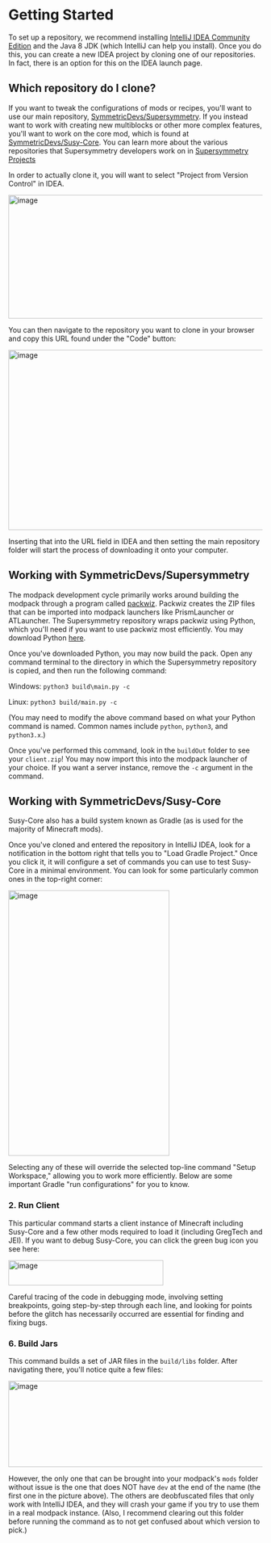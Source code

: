 # Getting Started
To set up a repository, we recommend installing [IntelliJ IDEA Community Edition](https://www.jetbrains.com/idea/) and the Java 8 JDK (which IntelliJ can help you install).
Once you do this, you can create a new IDEA project by cloning one of our repositories. In fact, there is an option for this on the IDEA launch page.

## Which repository do I clone?
If you want to tweak the configurations of mods or recipes, you'll want to use our main repository, [SymmetricDevs/Supersymmetry](https://github.com/SymmetricDevs/Supersymmetry/). If you instead want to work with creating new multiblocks or other more complex features, you'll want to work on the core mod, which is found at [SymmetricDevs/Susy-Core](https://github.com/SymmetricDevs/Susy-Core). You can learn more about the various repositories that Supersymmetry developers work on in [Supersymmetry Projects](./project-structure.md)

In order to actually clone it, you will want to select "Project from Version Control" in IDEA.

<img width="800" height="245" alt="image" src="https://github.com/user-attachments/assets/cdf359dd-9994-49a9-b637-0d0b1304ea03" />

You can then navigate to the repository you want to clone in your browser and copy this URL found under the "Code" button:

<img width="900" height="357" alt="image" src="https://github.com/user-attachments/assets/e538cf64-a6d3-4abc-aadd-618efd7ee4e2" />

Inserting that into the URL field in IDEA and then setting the main repository folder will start the process of downloading it onto your computer.

## Working with SymmetricDevs/Supersymmetry
The modpack development cycle primarily works around building the modpack through a program called [packwiz](https://packwiz.infra.link/). Packwiz creates the ZIP files that can be imported into modpack launchers like PrismLauncher or ATLauncher. The Supersymmetry repository wraps packwiz using Python, which you'll need if you want to use packwiz most efficiently. You may download Python [here](https://www.python.org/downloads/).

Once you've downloaded Python, you may now build the pack. Open any command terminal to the directory in which the Supersymmetry repository is copied, and then run the following command:

Windows:
```python3 build\main.py -c```

Linux:
```python3 build/main.py -c```

(You may need to modify the above command based on what your Python command is named. Common names include `python`, `python3`, and `python3.x`.)

Once you've performed this command, look in the `buildOut` folder to see your `client.zip`! You may now import this into the modpack launcher of your choice. If you want a server instance, remove the `-c` argument in the command.

## Working with SymmetricDevs/Susy-Core
Susy-Core also has a build system known as Gradle (as is used for the majority of Minecraft mods).

Once you've cloned and entered the repository in IntelliJ IDEA, look for a notification in the bottom right that tells you to "Load Gradle Project." Once you click it, it will configure a set of commands you can use to test Susy-Core in a minimal environment. You can look for some particularly common ones in the top-right corner:

<img width="319" height="526" alt="image" src="https://github.com/user-attachments/assets/ff2b296a-0e99-438b-a356-06766684daa8" />

Selecting any of these will override the selected top-line command "Setup Workspace," allowing you to work more efficiently. Below are some important Gradle "run configurations" for you to know.

### 2. Run Client
This particular command starts a client instance of Minecraft including Susy-Core and a few other mods required to load it (including GregTech and JEI). If you want to debug Susy-Core, you can click the green bug icon you see here:

<img width="307" height="50" alt="image" src="https://github.com/user-attachments/assets/51fcdeb2-b6a9-42f5-bb7b-eb057551b268" />

Careful tracing of the code in debugging mode, involving setting breakpoints, going step-by-step through each line, and looking for points before the glitch has necessarily occurred are essential for finding and fixing bugs.

### 6. Build Jars
This command builds a set of JAR files in the `build/libs` folder. After navigating there, you'll notice quite a few files:

<img width="579" height="171" alt="image" src="https://github.com/user-attachments/assets/0c9da9a3-179e-4da8-a613-5dfb5bbf1a88" />

However, the only one that can be brought into your modpack's `mods` folder without issue is the one that does NOT have `dev` at the end of the name (the first one in the picture above). The others are deobfuscated files that only work with IntelliJ IDEA, and they will crash your game if you try to use them in a real modpack instance. (Also, I recommend clearing out this folder before running the command as to not get confused about which version to pick.)
